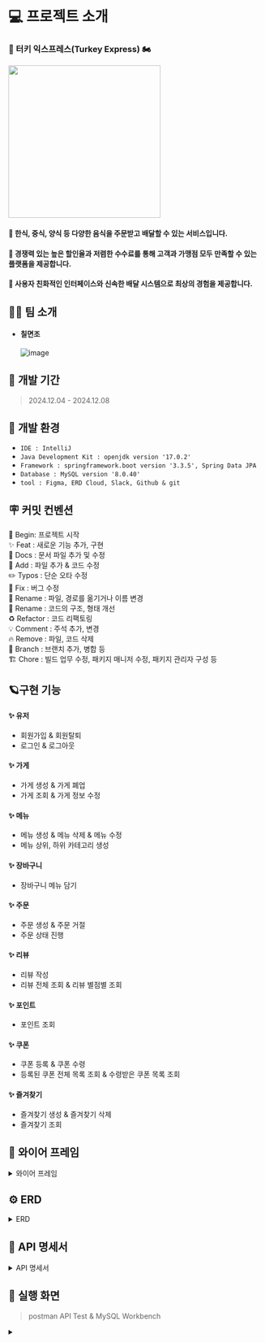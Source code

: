 # 💻 프로젝트 소개

### 🦃 터키 익스프레스(Turkey Express) 🏍️

<img src="https://github.com/user-attachments/assets/a22aa384-85fa-4bed-80bf-4ee09e412e12" width="300" height="300"/>

#### 🚩 한식, 중식, 양식 등 다양한 음식을 주문받고 배달할 수 있는 서비스입니다.

#### 🚩 경쟁력 있는 높은 할인율과 저렴한 수수료를 통해 고객과 가맹점 모두 만족할 수 있는 플랫폼을 제공합니다.

#### 🚩 사용자 친화적인 인터페이스와 신속한 배달 시스템으로 최상의 경험을 제공합니다.

## 👨‍💻 팀 소개

- #### **칠면조** <br>
  ![image](https://github.com/user-attachments/assets/ea82499e-8acc-41fd-953b-269ef66425ad)
  <br>

## 🚀 개발 기간

> 2024.12.04 - 2024.12.08

## 🌱 개발 환경

- `IDE : IntelliJ`
- `Java Development Kit : openjdk version '17.0.2'`
- `Framework : springframework.boot version '3.3.5', Spring Data JPA`
- `Database : MySQL version '8.0.40'`
- `tool : Figma, ERD Cloud, Slack, Github & git`

## 🪧 커밋 컨벤션

🎉 Begin: 프로젝트 시작 <br>
✨ Feat : 새로운 기능 추가, 구현<br>
📝 Docs : 문서 파일 추가 및 수정<br>
🔧 Add :  파일 추가 & 코드 수정<br>
✏️ Typos : 단순 오타 수정<br>
🐛 Fix : 버그 수정<br>
🚚 Rename : 파일, 경로를 옮기거나 이름 변경<br>
🎨 Rename : 코드의 구조, 형태 개선<br>
♻️ Refactor : 코드 리팩토링<br>
💡 Comment : 주석 추가, 변경<br>
🔥 Remove : 파일, 코드 삭제<br>
🔀 Branch : 브랜치 추가, 병합 등<br>
🏗️ Chore : 빌드 업무 수정, 패키지 매니저 수정, 패키지 관리자 구성 등

## 🪐구현 기능

#### **✨ 유저**

* 회원가입 & 회원탈퇴
* 로그인 & 로그아웃

#### **✨ 가게**

* 가게 생성 & 가게 폐업
* 가게 조회 & 가게 정보 수정

#### **✨ 메뉴**

* 메뉴 생성 & 메뉴 삭제 & 메뉴 수정
* 메뉴 상위, 하위 카테고리 생성

#### **✨ 장바구니**

* 장바구니 메뉴 담기

#### **✨ 주문**

* 주문 생성 & 주문 거절
* 주문 상태 진행

#### **✨ 리뷰**

* 리뷰 작성
* 리뷰 전체 조회 & 리뷰 별점별 조회

#### **✨ 포인트**

* 포인트 조회

#### **✨ 쿠폰**

* 쿠폰 등록 & 쿠폰 수령
* 등록된 쿠폰 전체 목록 조회 & 수령받은 쿠폰 목록 조회

#### **✨ 즐겨찾기**

* 즐겨찾기 생성 & 즐겨찾기 삭제
* 즐겨찾기 조회

## 📅 와이어 프레임

<details>
<summary>와이어 프레임</summary>

![image](https://github.com/user-attachments/assets/8de36934-4330-4922-a0c1-6706e6e357d2)

</details>

## ⚙️ ERD

<details>
<summary>ERD</summary>

![image](https://github.com/user-attachments/assets/4211cd40-fcf1-407f-ac41-f06a7ce39745)
</details>

## 📑 API 명세서

<details>
<summary>API 명세서</summary>

- 유저
  ![image](https://github.com/user-attachments/assets/d7da0962-ba32-4817-ad7c-729c8692317e)

- 가게
  ![image](https://github.com/user-attachments/assets/cded170f-5e44-4f80-ab76-030f7fc67711)
  ![image](https://github.com/user-attachments/assets/dfe5cff9-e364-4efa-80e3-b504e841491c)

- 메뉴
  ![image](https://github.com/user-attachments/assets/dbdc8822-7603-4ee1-9256-f3d5cbd9c9bf)

- 주문
  ![image](https://github.com/user-attachments/assets/d871d9e5-e4ca-428a-a97d-b38dd8533a7c)

- 리뷰
  ![image](https://github.com/user-attachments/assets/89f9e067-96ab-4fdd-bea9-2af0b116ebd8)

- 장바구니
  ![image](https://github.com/user-attachments/assets/2856e863-7056-45f0-9b1d-a9f6cfeec719)

- 포인트
  ![image](https://github.com/user-attachments/assets/54216811-aab6-4d39-b5d8-e73d88104d71)

- 쿠폰
  ![image](https://github.com/user-attachments/assets/a961fa62-9b6e-4e27-8330-ce3a6c0d1641)
  ![image](https://github.com/user-attachments/assets/f519ca31-169a-4dae-83e8-31e8f115ce81)

- 즐겨찾기
  ![image](https://github.com/user-attachments/assets/b782924b-d705-4bf6-8a68-cd4bb7f36181)

</details>

## 🌟 실행 화면

> postman API Test & MySQL Workbench
<details>
<summary></summary>

</details>
